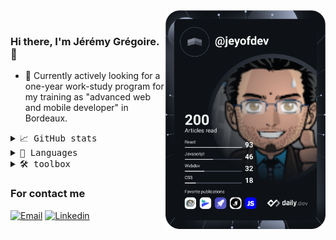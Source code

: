 <div align="left">
  <a href="https://app.daily.dev/DailyDevTips" target="_blank">
    <img
      width="256"
      align="right"
      src="https://github.com/jeyofdev/jeyofdev/blob/main/devcard.svg"
      alt="Jeyofdev's Dev Card"
    />
  </a>
</div>

<br />


### Hi there, I'm Jérémy Grégoire. 👋

- 🔭 Currently actively looking for a one-year work-study program for my training as "advanced web and mobile developer" in Bordeaux.

<details>
    <summary> <samp>📈 GitHub stats</samp></summary>
<br/>

![Jeremy Gregoire GitHub stats](https://github-readme-stats.vercel.app/api?username=jeyofdev&show_icons=true)

</details>

<details>
    <summary> <samp>📝 Languages</samp></summary>
<br/>

![Jeremy Gregoire GitHub stats](https://github-readme-stats.vercel.app/api/top-langs/?username=jeyofdev&langs_count=10&layout=compact)

</details>

<details>
    <summary> <samp>🛠 toolbox</samp></summary>
<br/>
  
- Front-end :  
![html5](https://img.shields.io/badge/-HTML5-black?style=plastic&logo=html5)
![css3](https://img.shields.io/badge/-CSS3-black?style=plastic&logo=css3)
![Sass](https://img.shields.io/badge/-SASS-black?style=plastic&logo=sass)
![TailwindCSS](https://img.shields.io/badge/TAILWINDCSS-black?style=plastic&logo=tailwind-css)
![Bootstrap](https://img.shields.io/badge/BOOTSTRAP-black?style=plastic&logo=bootstrap)
![Material UI](https://img.shields.io/badge/MATERIALUI-black?style=plastic&logo=material-ui)
![js](https://img.shields.io/badge/-JAVASCRIPT-black?style=plastic&logo=javascript)
![TypeScript](https://img.shields.io/badge/TYPESCRIPT-black?style=plastic&logo=typescript)
![React](https://img.shields.io/badge/-REACT-black?style=plastic&logo=react)
![React Router](https://img.shields.io/badge/REACT--ROUTER-black?style=plastic&logo=react-router)
![Styled Components](https://img.shields.io/badge/STYLED--COMPONENTS-black?style=plastic&logo=styled-components)
![Next JS](https://img.shields.io/badge/NEXT-black?style=plastic&logo=next.js)
![Redux](https://img.shields.io/badge/-REDUX-black?style=plastic&logo=redux)
![Webpack](https://img.shields.io/badge/-WEBPACK-black?style=plastic&logo=webpack)

- Back-end :  
![php](https://img.shields.io/badge/-PHP-black?style=plastic&logo=php)
![mysql](https://img.shields.io/badge/-MySQL-black?style=plastic&logo=mysql)
![MongoDB](https://img.shields.io/badge/MONGODB-black?style=plastic&logo=mongodb)
![Symfony](https://img.shields.io/badge/-SYMFONY-black?style=plastic&logo=symfony)
![Wordpress](https://img.shields.io/badge/-WORDPRESS-black?style=plastic&logo=wordpress)
![NodeJS](https://img.shields.io/badge/NODE.JS-black?style=plastic&logo=node.js)
![Express.js](https://img.shields.io/badge/EXPRESS.JS-black?style=plastic&logo=express)
![JWT](https://img.shields.io/badge/JWT-black?style=plastic&logo=JSON%20web%20tokens)
![GraphQL](https://img.shields.io/badge/-GraphQL-black?style=plastic&logo=graphql)

- dependency :   
![Composer](https://img.shields.io/badge/-COMPOSER-black?style=plastic&logo=composer)
![Npm](https://img.shields.io/badge/-NPM-black?style=plastic&logo=npm)
![Yarn](https://img.shields.io/badge/-YARN-black?style=plastic&logo=yarn)

- project :  
![Git](https://img.shields.io/badge/-Git-black?style=plastic&logo=git)
![GitHub](https://img.shields.io/badge/GITHUB-black?style=plastic&logo=github&logoColor=white)
![GitLab](https://img.shields.io/badge/GITLAB-black?style=plastic&logo=gitlab&logoColor=white)
![Bitbucket](https://img.shields.io/badge/BITBUCKET-black?style=plastic&logo=bitbucket)

- IDE and editor :  
![Visual Studio Code](https://img.shields.io/badge/VISUAL--STUDIO--CODE-black?style=plastic&logo=visual-studio-code)
![Sublime Text](https://img.shields.io/badge/SUBLIME--TEXT-black?style=plastic&logo=sublime-text)
![CodePen](https://img.shields.io/badge/CODEPEN-black?style=plastic&logo=codepen)
![CodeSandbox](https://img.shields.io/badge/CODESANDBOX-black?style=plastic&logo=codesandbox)

- Tools :  
![Postman](https://img.shields.io/badge/POSTMAN-black?style=plastic&logo=postman)
![ESLint](https://img.shields.io/badge/ESLINT-black?style=plastic&logo=eslint)
![Babel](https://img.shields.io/badge/BABEL-black?style=plastic&logo=babel)

- OS :  
![IOS](https://img.shields.io/badge/iOS-black?style=plastic&logo=ios)
![Mac OS](https://img.shields.io/badge/MAC--OS-black?style=plastic&logo=macos)
  
</details>







### For contact me

[![Email](https://img.shields.io/badge/Email-EA4335?logo=Gmail&logoColor=white)](mailto:jgregoire.pro@gmail.com)
[![Linkedin](https://img.shields.io/badge/LinkedIn-0077B5?logo=linkedin&logoColor=white)](https://www.linkedin.com/in/jeremy-gregoire/)


<!--
**jeyofdev/jeyofdev** is a ✨ _special_ ✨ repository because its `README.md` (this file) appears on your GitHub profile.

Here are some ideas to get you started:

- 🔭 I’m currently working on ...
- 🌱 I’m currently learning ...
- 👯 I’m looking to collaborate on ...
- 🤔 I’m looking for help with ...
- 💬 Ask me about ...
- 📫 How to reach me: ...
- 😄 Pronouns: ...
- ⚡ Fun fact: ...
-->
